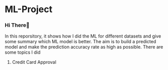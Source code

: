 # ML-Project
### Hi There👋
In this reporsitory, it shows how I did the ML for different datasets and give some summary which ML model is better. The aim is to build a predicted model and make the prediction accuracy rate as high as possible.
There are some topics I did
1. Credit Card Approval
